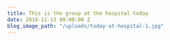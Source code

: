 ```yaml
---
title: This is the group at the hospital today
date: 2018-11-13 00:00:00 Z
blog_image_path: "/uploads/today-at-hospital-1.jpg"
---
```


